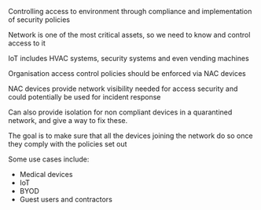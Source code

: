 Controlling access to environment through compliance and implementation of security policies

Network is one of the most critical assets, so we need to know and control access to it

IoT includes HVAC systems, security systems and even vending machines

Organisation access control policies should be enforced via NAC devices

NAC devices provide network visibility needed for access security and could potentially be used for incident response

Can also provide isolation for non compliant devices in a quarantined network, and give a way to fix these.

The goal is to make sure that all the devices joining the network do so once they comply with the policies set out

Some use cases include:
- Medical devices
- IoT
- BYOD
- Guest users and contractors